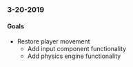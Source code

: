 ### 3-20-2019
#### Goals
* Restore player movement
    * Add input component functionality
    * Add physics engine functionality